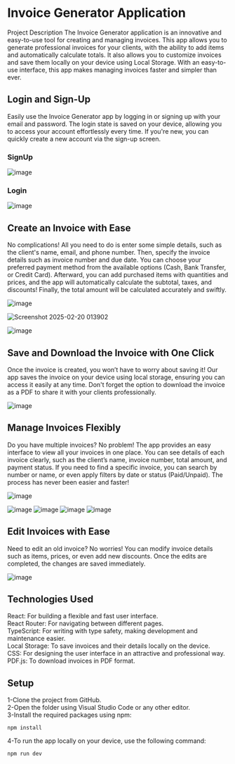 # Invoice Generator Application
Project Description
The Invoice Generator application is an innovative and easy-to-use tool for creating and managing invoices. This app allows you to generate professional invoices for your clients, with the ability to add items and automatically calculate totals. It also allows you to customize invoices and save them locally on your device using Local Storage. With an easy-to-use interface, this app makes managing invoices faster and simpler than ever.

## Login and Sign-Up
Easily use the Invoice Generator app by logging in or signing up with your email and password. The login state is saved on your device, allowing you to access your account effortlessly every time. If you're new, you can quickly create a new account via the sign-up screen.
### SignUp
![image](https://github.com/user-attachments/assets/a23401ed-6803-499c-bfd1-c3b56eb99d36)
### Login
![image](https://github.com/user-attachments/assets/7f8f977a-d032-44f1-ae5e-35498e53a264)

## Create an Invoice with Ease
No complications! All you need to do is enter some simple details, such as the client's name, email, and phone number. Then, specify the invoice details such as invoice number and due date. You can choose your preferred payment method from the available options (Cash, Bank Transfer, or Credit Card). Afterward, you can add purchased items with quantities and prices, and the app will automatically calculate the subtotal, taxes, and discounts! Finally, the total amount will be calculated accurately and swiftly.

![image](https://github.com/user-attachments/assets/b8dc6d06-f7fa-4b40-ac85-7f6343a89833)

![Screenshot 2025-02-20 013902](https://github.com/user-attachments/assets/5ea0ff3c-58e8-4fd1-86ed-1e3db0418dd3)

![image](https://github.com/user-attachments/assets/9efcb9ff-bc16-471f-9a30-cd955fe15096)

## Save and Download the Invoice with One Click
Once the invoice is created, you won’t have to worry about saving it! Our app saves the invoice on your device using local storage, ensuring you can access it easily at any time. Don't forget the option to download the invoice as a PDF to share it with your clients professionally.

![image](https://github.com/user-attachments/assets/49354c28-be9f-41bf-bdee-284d8058ac3b)

## Manage Invoices Flexibly
Do you have multiple invoices? No problem! The app provides an easy interface to view all your invoices in one place. You can see details of each invoice clearly, such as the client’s name, invoice number, total amount, and payment status. If you need to find a specific invoice, you can search by number or name, or even apply filters by date or status (Paid/Unpaid). The process has never been easier and faster!

![image](https://github.com/user-attachments/assets/8e30430f-b7ee-4d2a-a974-87bee06eee9d)

![image](https://github.com/user-attachments/assets/ba3bc293-77dd-4fe3-945e-290be6ff7cc8)
![image](https://github.com/user-attachments/assets/0351f9e7-2042-465c-b360-9dc3ac325923)
![image](https://github.com/user-attachments/assets/239322d0-4ee9-474d-a7e0-6c430ebc3850)
![image](https://github.com/user-attachments/assets/e73c3c71-b94a-4f49-b718-9480cab005d5)

## Edit Invoices with Ease
Need to edit an old invoice? No worries! You can modify invoice details such as items, prices, or even add new discounts. Once the edits are completed, the changes are saved immediately.

![image](https://github.com/user-attachments/assets/f1921444-a0b6-44c2-bf3c-ebb095c6db93)

## Technologies Used
React: For building a flexible and fast user interface.
<br>
React Router: For navigating between different pages.<br>
TypeScript: For writing with type safety, making development and maintenance easier.<br>
Local Storage: To save invoices and their details locally on the device.<br>
CSS: For designing the user interface in an attractive and professional way.<br>
PDF.js: To download invoices in PDF format.<br>

## Setup

1-Clone the project from GitHub.
<br>
2-Open the folder using Visual Studio Code or any other editor.
<br>
3-Install the required packages using npm:
```
npm install
```
4-To run the app locally on your device, use the following command:
```
npm run dev
```
